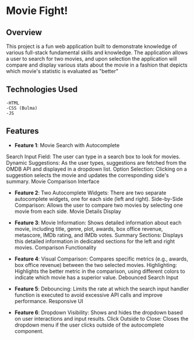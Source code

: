 # Movie Fight!

## Overview

This project is a fun web application built to demonstrate knowledge of various full-stack fundamental skills and knowledge. The application allows a user to search for two movies, and upon selection the application will compare and display various stats about the movie in a fashion that depicts which movie's statistic is evaluated as "better"

## Technologies Used

    -HTML
    -CSS (Bulma)
    -JS

## Features

- **Feature 1**: Movie Search with Autocomplete

Search Input Field: The user can type in a search box to look for movies.
Dynamic Suggestions: As the user types, suggestions are fetched from the OMDB API and displayed in a dropdown list.
Option Selection: Clicking on a suggestion selects the movie and updates the corresponding side's summary.
Movie Comparison Interface

- **Feature 2**: Two Autocomplete Widgets: There are two separate autocomplete widgets, one for each side (left and right).
Side-by-Side Comparison: Allows the user to compare two movies by selecting one movie from each side.
Movie Details Display

- **Feature 3**: Movie Information: Shows detailed information about each movie, including title, genre, plot, awards, box office revenue, metascore, IMDb rating, and IMDb votes.
Summary Sections: Displays this detailed information in dedicated sections for the left and right movies.
Comparison Functionality

- **Feature 4**: Visual Comparison: Compares specific metrics (e.g., awards, box office revenue) between the two selected movies.
Highlighting: Highlights the better metric in the comparison, using different colors to indicate which movie has a superior value.
Debounced Search Input

- **Feature 5**: Debouncing: Limits the rate at which the search input handler function is executed to avoid excessive API calls and improve performance.
Responsive UI


- **Feature 6**: Dropdown Visibility: Shows and hides the dropdown based on user interactions and input results.
Click Outside to Close: Closes the dropdown menu if the user clicks outside of the autocomplete component.








